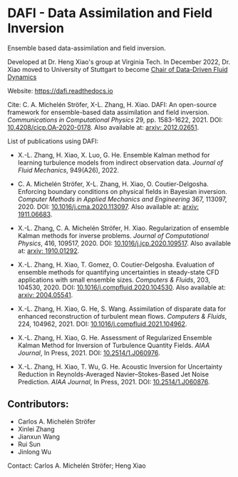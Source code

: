 DAFI - Data Assimilation and Field Inversion
============================================
Ensemble based data-assimilation and field inversion.

Developed at Dr. Heng Xiao's group at Virginia Tech. In December 2022, Dr. Xiao moved to University of Stuttgart to become [Chair of Data-Driven Fluid Dynamics](https://www.hengx.org/)

Website: https://dafi.readthedocs.io

Cite: C. A. Michelén Ströfer, X-L. Zhang, H. Xiao. DAFI: An open-source framework for ensemble-based data assimilation and field inversion. *Communications in Computational Physics* 29, pp. 1583-1622, 2021. DOI: [10.4208/cicp.OA-2020-0178](https://doi.org/10.4208/cicp.OA-2020-0178). Also available at: [arxiv: 2012.02651](https://arxiv.org/abs/2012.02651).

List of publications using DAFI:

- X.-L. Zhang, H. Xiao, X. Luo, G. He. Ensemble Kalman method for learning turbulence models from indirect observation data. *Journal of Fluid Mechanics*, 949(A26), 2022.

- C. A. Michelén Ströfer, X-L. Zhang, H. Xiao, O. Coutier-Delgosha. Enforcing boundary conditions on physical fields in Bayesian inversion. *Computer Methods in Applied Mechanics and Engineering* 367, 113097, 2020. DOI: [10.1016/j.cma.2020.113097](https://doi.org/10.1016/j.cma.2020.113097). Also available at: [arxiv: 1911.06683](https://arxiv.org/abs/1911.06683).

- X.-L. Zhang, C. A. Michelén Ströfer, H. Xiao. Regularization of ensemble Kalman methods for inverse problems. *Journal of Computational Physics*, 416, 109517, 2020. DOI: [10.1016/j.jcp.2020.109517](https://doi.org/10.1016/j.jcp.2020.109517). Also available at: [arxiv: 1910.01292](https://arxiv.org/abs/1910.01292).

- X.-L. Zhang, H. Xiao, T. Gomez, O. Coutier-Delgosha. Evaluation of ensemble methods for quantifying uncertainties in steady-state CFD applications with small ensemble sizes. *Computers & Fluids*, 203, 104530, 2020. DOI: [10.1016/j.compfluid.2020.104530](https://doi.org/10.1016/j.compfluid.2020.104530). Also available at: [arxiv: 2004.05541](https://arxiv.org/abs/2004.05541).

- X.-L. Zhang, H. Xiao, G. He, S. Wang. Assimilation of disparate data for enhanced reconstruction of turbulent mean flows. *Computers & Fluids*, 224, 104962, 2021. DOI: [10.1016/j.compfluid.2021.104962](https://doi.org/10.1016/j.compfluid.2021.104962).

- X.-L. Zhang, H. Xiao, G. He. Assessment of Regularized Ensemble Kalman Method for Inversion of Turbulence Quantity Fields. *AIAA Journal*, In Press, 2021. DOI: [10.2514/1.J060976](https://doi.org/10.2514/1.J060976).

- X.-L. Zhang, H. Xiao, T. Wu, G. He. Acoustic Inversion for Uncertainty Reduction in Reynolds-Averaged Navier–Stokes-Based Jet Noise Prediction. *AIAA Journal*, In Press, 2021. DOI: [10.2514/1.J060876](https://doi.org/10.2514/1.J060876).

Contributors:
-------------
* Carlos A. Michelén Ströfer
* Xinlei Zhang
* Jianxun Wang
* Rui Sun
* Jinlong Wu

Contact: Carlos A. Michelén Ströfer; Heng Xiao
